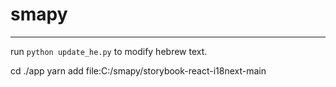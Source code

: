 # smapy
___

run `python update_he.py` to modify hebrew text.

cd ./app
yarn add file:C:/smapy/storybook-react-i18next-main